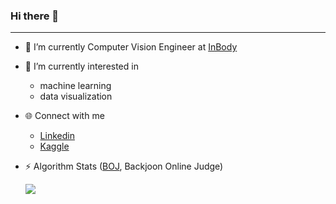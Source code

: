 ### Hi there 👋

---

- 🔭 I’m currently Computer Vision Engineer at [InBody](https://inbody.com/en)
  
- 🌱 I’m currently interested in
    - machine learning
    - data visualization
      
- 🌐 Connect with me
    - [Linkedin](https://www.linkedin.com/in/seulbeen-kim-94a498116/)
    - [Kaggle](https://www.kaggle.com/seongnam1stminam)

- ⚡ Algorithm Stats ([BOJ](https://www.acmicpc.net/), Backjoon Online Judge)
    
    <img align='left' src="http://mazassumnida.wtf/api/v2/generate_badge?boj=tmfqksdk">



<!--
<img align='left' src="http://mazassumnida.wtf/api/v2/generate_badge?boj=tmfqksdk">

**KIMSEULBEEN/KIMSEULBEEN** is a ✨ _special_ ✨ repository because its `README.md` (this file) appears on your GitHub profile.

Here are some ideas to get you started:

- 🔭 I’m currently working on ...
- 🌱 I’m currently learning ...
- 👯 I’m looking to collaborate on ...
- 🤔 I’m looking for help with ...
- 💬 Ask me about ...
- 📫 How to reach me: ...
- 😄 Pronouns: ...
- ⚡ Fun fact: ...
-->
